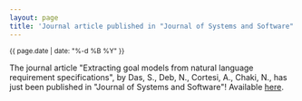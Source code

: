 ```yaml
---
layout: page
title: 'Journal article published in "Journal of Systems and Software"!'
---
```


<small>{{ page.date | date: "%-d %B %Y" }}</small>

The journal article "Extracting goal models from natural language requirement specifications", by Das, S., Deb, N., Cortesi, A., Chaki, N., has just been published in "Journal of Systems and Software"! Available [here](https://doi.org/10.1016/j.jss.2024.111981).
